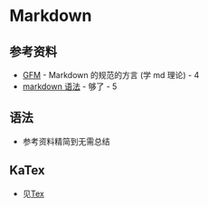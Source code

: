 # Markdown

## 参考资料

* [GFM](https://gfm.docschina.org/zh-hans/%E4%BB%8B%E7%BB%8D.html) - Markdown 的规范的方言 (学 md 理论) - 4
* [markdown 语法](https://markdown.com.cn/basic-syntax/) - 够了 - 5

## 语法

* 参考资料精简到无需总结

## KaTex

* 见[Tex](计算机基础/工具/Tax基础.md)
